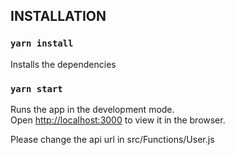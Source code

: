 ## INSTALLATION

### `yarn install`

Installs the dependencies

### `yarn start`

Runs the app in the development mode.<br />
Open [http://localhost:3000](http://localhost:3000) to view it in the browser.

Please change the api url in src/Functions/User.js
